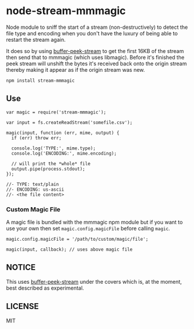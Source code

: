 # node-stream-mmmagic

Node module to sniff the start of a stream (non-destructively) to detect the file type and encoding
when you don't have the luxury of being able to restart the stream again.

It does so by using [buffer-peek-stream](https://github.com/seangarner/node-buffer-peek-stream) to
get the first 16KB of the stream then send that to mmmagic (which uses libmagic).  Before it's
finished the peek stream will unshift the bytes it's received back onto the origin stream thereby
making it appear as if the origin stream was new.

```
npm install stream-mmmagic
```

## Use
```
var magic = require('stream-mmmagic');

var input = fs.createReadStream('somefile.csv');

magic(input, function (err, mime, output) {
  if (err) throw err;

  console.log('TYPE:', mime.type);
  console.log('ENCODING:', mime.encoding);

  // will print the *whole* file
  output.pipe(process.stdout);
});

//- TYPE: text/plain
//- ENCODING: us-ascii
//- <the file content>
```

### Custom Magic File
A magic file is bundled with the mmmagic npm module but if you want to use your own then set
`magic.config.magicFile` before calling `magic`.

```
magic.config.magicFile = '/path/to/custom/magic/file';

magic(input, callback); // uses above magic file
```

## NOTICE
This uses [buffer-peek-stream](https://github.com/seangarner/node-buffer-peek-stream) under the
covers which is, at the moment, best described as experimental.

## LICENSE
MIT
